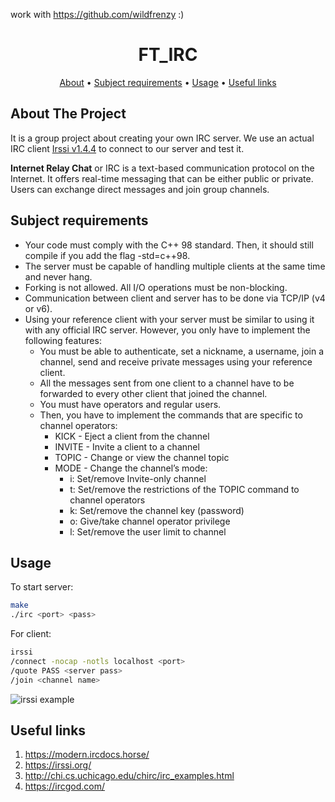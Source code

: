 work with https://github.com/wildfrenzy :)

<div align="center">

# FT_IRC

[About](#about-the-project) •
[Subject requirements](#subject-requirements) •
[Usage](#usage) •
[Useful links](#useful-links)

</div>

## About The Project
It is a group project about creating your own IRC server.
We use an actual IRC client [Irssi v1.4.4](https://irssi.org/) to connect to our server and test it.

**Internet Relay Chat** or IRC is a text-based communication protocol on the Internet.
It offers real-time messaging that can be either public or private. Users can exchange
direct messages and join group channels.

## Subject requirements

* Your code must comply with the C++ 98 standard. Then, it should still compile if you add the flag -std=c++98.
* The server must be capable of handling multiple clients at the same time and never
hang.
* Forking is not allowed. All I/O operations must be non-blocking.
* Communication between client and server has to be done via TCP/IP (v4 or v6).
* Using your reference client with your server must be similar to using it with any
  official IRC server. However, you only have to implement the following features:
  * You must be able to authenticate, set a nickname, a username, join a channel,
    send and receive private messages using your reference client.
  * All the messages sent from one client to a channel have to be forwarded to
    every other client that joined the channel.
  * You must have operators and regular users.
  * Then, you have to implement the commands that are specific to channel
    operators:
    * KICK - Eject a client from the channel
    * INVITE - Invite a client to a channel
    * TOPIC - Change or view the channel topic
    * MODE - Change the channel’s mode:
      * i: Set/remove Invite-only channel
      * t: Set/remove the restrictions of the TOPIC command to channel operators
      * k: Set/remove the channel key (password)
      * o: Give/take channel operator privilege
      * l: Set/remove the user limit to channel


## Usage

To start server:
```sh
make
./irc <port> <pass>
```
For client:
```sh
irssi
/connect -nocap -notls localhost <port>
/quote PASS <server pass>
/join <channel name>
```

![irssi example](https://i.imgur.com/h7YfGgX.png)

## Useful links
1. https://modern.ircdocs.horse/
2. https://irssi.org/
3. http://chi.cs.uchicago.edu/chirc/irc_examples.html
4. https://ircgod.com/
